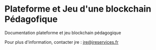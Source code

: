 # Plateforme et Jeu d'une blockchain Pédagofique

Documentation plateforme et jeu blockchain pédagogique

Pour plus d'information, contacter jre : jre@jreservices.fr
